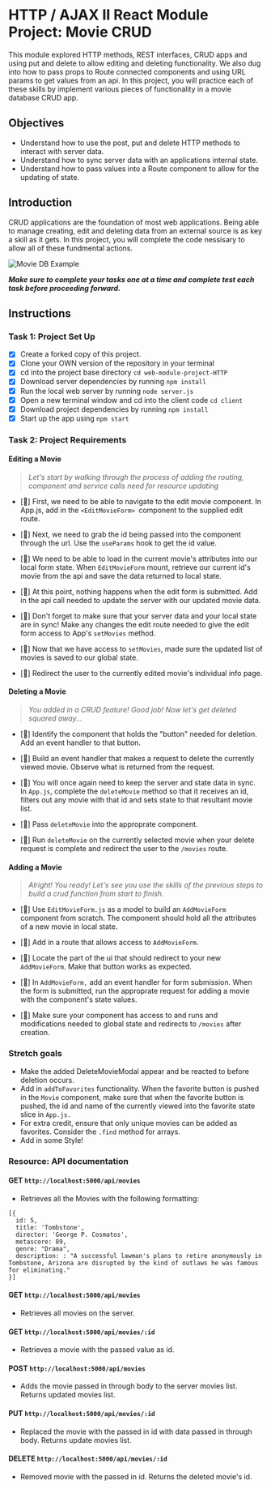 # HTTP / AJAX II React Module Project: Movie CRUD

This module explored HTTP methods, REST interfaces, CRUD apps and using put and delete to allow editing and deleting functionality. We also dug into how to pass props to Route connected components and using URL params to get values from an api. In this project, you will practice each of these skills by implement various pieces of functionality in a movie database CRUD app.

## Objectives

- Understand how to use the post, put and delete HTTP methods to interact with server data.
- Understand how to sync server data with an applications internal state.
- Understand how to pass values into a Route component to allow for the updating of state.

## Introduction

CRUD applications are the foundation of most web applications. Being able to manage creating, edit and deleting data from an external source is as key a skill as it gets. In this project, you will complete the code nessisary to allow all of these fundmental actions.

![Movie DB Example](project-goals.gif)

**_Make sure to complete your tasks one at a time and complete test each task before proceeding forward._**

## Instructions

### Task 1: Project Set Up

- [x] Create a forked copy of this project.
- [x] Clone your OWN version of the repository in your terminal
- [x] cd into the project base directory `cd web-module-project-HTTP`
- [x] Download server dependencies by running `npm install`
- [x] Run the local web server by running `node server.js`
- [x] Open a new terminal window and cd into the client code `cd client`
- [x] Download project dependencies by running `npm install`
- [x] Start up the app using `npm start`

### Task 2: Project Requirements

#### Editing a Movie

> _Let's start by walking through the process of adding the routing, component and service calls need for resource updating_

- [🚀] First, we need to be able to navigate to the edit movie component. In App.js, add in the `<EditMovieForm> `component to the supplied edit route.

- [🚀] Next, we need to grab the id being passed into the component through the url. Use the `useParams` hook to get the id value.

- [🚀] We need to be able to load in the current movie's attributes into our local form state. When `EditMovieForm` mount, retrieve our current id's movie from the api and save the data returned to local state.

- [🚀] At this point, nothing happens when the edit form is submitted. Add in the api call needed to update the server with our updated movie data.

- [🚀] Don't forget to make sure that your server data and your local state are in sync! Make any changes the edit route needed to give the edit form access to App's `setMovies` method.

- [🚀] Now that we have access to `setMovies`, made sure the updated list of movies is saved to our global state.

- [🚀] Redirect the user to the currently edited movie's individual info page.

#### Deleting a Movie

> _You added in a CRUD feature! Good job! Now let's get deleted squared away..._

- [🚀] Identify the component that holds the "button" needed for deletion. Add an event handler to that button.

- [🚀] Build an event handler that makes a request to delete the currently viewed movie. Observe what is returned from the request.

- [🚀] You will once again need to keep the server and state data in sync. In `App.js`, complete the `deleteMovie` method so that it receives an id, filters out any movie with that id and sets state to that resultant movie list.

- [🚀] Pass `deleteMovie` into the approprate component.

- [🚀] Run `deleteMovie` on the currently selected movie when your delete request is complete and redirect the user to the `/movies` route.

#### Adding a Movie

> _Alright! You ready! Let's see you use the skills of the previous steps to build a crud function from start to finish._

- [🚀] Use `EditMovieForm.js` as a model to build an `AddMovieForm` component from scratch. The component should hold all the attributes of a new movie in local state.

- [🚀] Add in a route that allows access to `AddMovieForm`.

- [🚀] Locate the part of the ui that should redirect to your new `AddMovieForm`. Make that button works as expected.

- [🚀] In `AddMovieForm,` add an event handler for form submission. When the form is submitted, run the approprate request for adding a movie with the component's state values.

- [🚀] Make sure your component has access to and runs and modifications needed to global state and redirects to `/movies` after creation.

### Stretch goals

- Make the added DeleteMovieModal appear and be reacted to before deletion occurs.
- Add in `addToFavorites` functionality. When the favorite button is pushed in the `Movie` component, make sure that when the favorite button is pushed, the id and name of the currently viewed into the favorite state slice in `App.js.`
- For extra credit, ensure that only unique movies can be added as favorites. Consider the `.find` method for arrays.
- Add in some Style!

### Resource: API documentation

#### GET `http://localhost:5000/api/movies`

- Retrieves all the Movies with the following formatting:

```
[{
  id: 5,
  title: 'Tombstone',
  director: 'George P. Cosmatos',
  metascore: 89,
  genre: "Drama",
  description: : "A successful lawman's plans to retire anonymously in Tombstone, Arizona are disrupted by the kind of outlaws he was famous for eliminating."
}]
```

#### GET `http://localhost:5000/api/movies`

- Retrieves all movies on the server.

#### GET `http://localhost:5000/api/movies/:id`

- Retrieves a movie with the passed value as id.

#### POST `http://localhost:5000/api/movies`

- Adds the movie passed in through body to the server movies list. Returns updated movies list.

#### PUT `http://localhost:5000/api/movies/:id`

- Replaced the movie with the passed in id with data passed in through body. Returns update movies list.

#### DELETE `http://localhost:5000/api/movies/:id`

- Removed movie with the passed in id. Returns the deleted movie's id.
